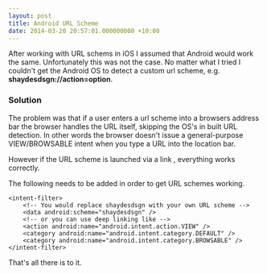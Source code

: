 ```yaml
---
layout: post
title: Android URL Scheme
date: 2014-03-20 20:57:01.000000000 +10:00
---
```

After working with URL schems in iOS I assumed that Android would work the same. Unfortunately this was not the case. No matter what I tried I couldn't get the Android OS to detect a custom url scheme, e.g. **shaydesdsgn://action=option**.

### Solution
The problem was that if a user enters a url scheme into a browsers address bar the browser handles the URL itself, skipping the OS's in built URL detection. In other words the browser doesn't issue a general-purpose VIEW/BROWSABLE intent when you type a URL into the location bar.

However if the URL scheme is launched via a link , everything works correctly.

The following needs to be added in order to get URL schemes working.

``` language-xml
<intent-filter>
	<!-- You would replace shaydesdsgn with your own URL scheme -->
	<data android:scheme="shaydesdsgn" />
	<!-- or you can use deep linking like -->
	<action android:name="android.intent.action.VIEW" />
	<category android:name="android.intent.category.DEFAULT" />
    <category android:name="android.intent.category.BROWSABLE" />
</intent-filter>
```

That's all there is to it.
